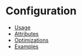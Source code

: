 # Configuration

* [Usage](configurationUsage.md)
* [Attributes](configurationAttributes.md)
* [Optimizations](configurationOptimizations.md)
* [Examples](configurationExamples.md)